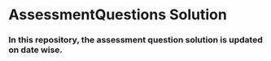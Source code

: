 # AssessmentQuestions Solution

### In this repository, the assessment question solution is updated on date wise. 

